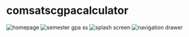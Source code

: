 # comsatscgpacalculator

![homepage](https://user-images.githubusercontent.com/91142792/141207107-f0fdaeb9-8cc8-4864-9410-4511771f6e1c.png)
![semester gpa ss](https://user-images.githubusercontent.com/91142792/141207115-1c015418-6b0d-4fff-b6ad-06f08577600a.png)
![splash screen](https://user-images.githubusercontent.com/91142792/141207118-d669c9e4-4b17-4c2f-8e61-15fbf8c1291c.png)
![navigation drawer](https://user-images.githubusercontent.com/91142792/141207356-75c7b923-d664-410c-9b40-5163f54d8573.png)
 
